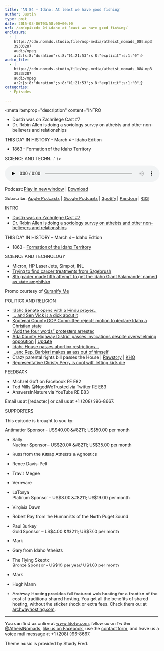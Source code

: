 ```yaml
---
title: 'AN 84 – Idaho: At least we have good fishing'
author: Dustin
type: post
date: 2015-03-06T03:58:00+00:00
url: /an/episode-84-idaho-at-least-we-have-good-fishing/
enclosure:
  - |
    https://cdn.nomads.studio/file/nsp-media/atheist_nomads_084.mp3
    39333287
    audio/mpeg
    a:2:{s:8:"duration";s:8:"01:21:53";s:8:"explicit";s:1:"0";}
audio_file:
  - |
    https://cdn.nomads.studio/file/nsp-media/atheist_nomads_084.mp3
    39333287
    audio/mpeg
    a:2:{s:8:"duration";s:8:"01:21:53";s:8:"explicit";s:1:"0";}
categories:
  - Episodes

---
```

<div itemscope itemtype="http://schema.org/AudioObject">
  <meta itemprop="name" content="Episode 84 &#8211; Idaho: At least we have good fishing" />
  
  <meta itemprop="uploadDate" content="2015-03-05T20:58:00-07:00" />
  
  <meta itemprop="encodingFormat" content="audio/mpeg" />
  
  <meta itemprop="duration" content="PT1H21M53S" />
  
  <meta itemprop="description" content="INTRO

* Dustin was on Zachrilege Cast #7
* Dr. Robin Allen is doing a sociology survey on atheists and other non-believers and relationships

THIS DAY IN HISTORY - March 4 - Idaho Edition

* 1863 - Formation of the Idaho Territory

SCIENCE AND TECHN..." />
  
  <meta itemprop="contentUrl" content="https://dts.podtrac.com/redirect.mp3/cdn.nomads.studio/file/nsp-media/atheist_nomads_084.mp3" />
  
  <meta itemprop="contentSize" content="37.5" />
  </p> 
  
  <div class="powerpress_player" id="powerpress_player_8339">
    <audio class="wp-audio-shortcode" id="audio-5154-83" preload="none" style="width: 100%;" controls="controls"><source type="audio/mpeg" src="https://dts.podtrac.com/redirect.mp3/cdn.nomads.studio/file/nsp-media/atheist_nomads_084.mp3?_=83" /><a href="https://dts.podtrac.com/redirect.mp3/cdn.nomads.studio/file/nsp-media/atheist_nomads_084.mp3">https://dts.podtrac.com/redirect.mp3/cdn.nomads.studio/file/nsp-media/atheist_nomads_084.mp3</a></audio>
  </div>
</div>

<p class="powerpress_links powerpress_links_mp3">
  Podcast: <a href="https://dts.podtrac.com/redirect.mp3/cdn.nomads.studio/file/nsp-media/atheist_nomads_084.mp3" class="powerpress_link_pinw" target="_blank" title="Play in new window" onclick="return powerpress_pinw('https://htotw.com/?powerpress_pinw=5154-podcast');" rel="nofollow">Play in new window</a> | <a href="https://dts.podtrac.com/redirect.mp3/cdn.nomads.studio/file/nsp-media/atheist_nomads_084.mp3" class="powerpress_link_d" title="Download" rel="nofollow" download="atheist_nomads_084.mp3">Download</a>
</p>

<p class="powerpress_links powerpress_subscribe_links">
  Subscribe: <a href="https://podcasts.apple.com/us/podcast/humanists-take-on-the-world/id530050098?mt=2&ls=1" class="powerpress_link_subscribe powerpress_link_subscribe_itunes" target="_blank" title="Subscribe on Apple Podcasts" rel="nofollow">Apple Podcasts</a> | <a href="https://www.google.com/podcasts?feed=aHR0cDovL2F0aGVpc3Rub21hZHMubGlic3luLmNvbS9yc3M%3D" class="powerpress_link_subscribe powerpress_link_subscribe_googleplay" target="_blank" title="Subscribe on Google Podcasts" rel="nofollow">Google Podcasts</a> | <a href="https://open.spotify.com/show/3LzK2xZGike6Tc1GEMtMbr?si=LieN9SNuTpq96smuaUsH8A" class="powerpress_link_subscribe powerpress_link_subscribe_spotify" target="_blank" title="Subscribe on Spotify" rel="nofollow">Spotify</a> | <a href="https://www.pandora.com/podcast/atheist-nomads/PC:10122?corr=62071012&part=ug" class="powerpress_link_subscribe powerpress_link_subscribe_pandora" target="_blank" title="Subscribe on Pandora" rel="nofollow">Pandora</a> | <a href="https://htotw.com/feed/podcast/" class="powerpress_link_subscribe powerpress_link_subscribe_rss" target="_blank" title="Subscribe via RSS" rel="nofollow">RSS</a>
</p>

INTRO

* <a href="https://www.youtube.com/watch?v=lq8fIECSB9U" target="_blank" rel="noopener">Dustin was on Zachrilege Cast #7</a>  
* <a href="https://boisestate.az1.qualtrics.com/SE/?SID=SV_7TWLVyQDNO0qU2V" target="_blank" rel="noopener">Dr. Robin Allen is doing a sociology survey on atheists and other non-believers and relationships</a>

THIS DAY IN HISTORY &#8211; March 4 &#8211; Idaho Edition

* 1863 &#8211; <a href="http://www.elmorecountypress.com/Hi-Liting%20Idaho.htm" target="_blank" rel="noopener">Formation of the Idaho Territory</a>

SCIENCE AND TECHNOLOGY

* Micron, HP Laser Jets, Simplot, INL  
* <a href="http://www.idahostatesman.com/2015/02/26/3664969/giving-up-sagebrushs-secrets.html" target="_blank" rel="noopener">Trying to find cancer treatments from Sagebrush</a>  
* <a href="http://www.ktvb.com/story/news/local/capitol-watch/2015/01/19/idaho-salamander-legislature/22004327/" target="_blank" rel="noopener">8th grader made fifth attempt to get the Idaho Giant Salamander named as state amphibian</a>

Promo courtesy of <a href="http://www.quranifyme.com/" target="_blank" rel="noopener">Quranify Me</a>

POLITICS AND RELIGION

* <a href="http://www.idahostatesman.com/2015/03/03/3674394_idaho-senate-opens-with-hindu.html" target="_blank" rel="noopener">Idaho Senate opens with a Hindu prayer&#8230;</a>  
* <a href="http://www.idahostatesman.com/2015/03/03/3673488_hindu-prayer-draws-fire-from-north.html" target="_blank" rel="noopener">&#8230; and Sen Vick is a dick about it</a>  
* <a href="http://www.idahostatesman.com/2015/02/26/3666051/n-idaho-committee-rejects-christian.html" target="_blank" rel="noopener">Kootenai County GOP Committee rejects motion to declare Idaho a Christian state</a>  
* <a href="http://www.idahostatesman.com/2015/03/02/3672284/add-the-words-protesters-block.html" target="_blank" rel="noopener">&#8220;Add the four words&#8221; protesters arrested</a>  
* <a href="http://www.idahostatesman.com/2015/02/26/3666027/ada-county-highway-district-divided.html" target="_blank" rel="noopener">Ada County Highway District passes invocations despite overwhelming opposition</a> | <a href="http://www.idahostatesman.com/2015/03/04/3675432/revoke-invocation-achd-to-reconsider.html" target="_blank" rel="noopener">Update</a>  
* <a href="http://www.boiseweekly.com/CityDesk/archives/2015/03/02/idaho-house-gop-approves-chemical-abortion-restrictions" target="_blank" rel="noopener">Idaho House passes abortion restrictions&#8230;</a>  
*  [&#8230;and Rep. Barbieri makes an ass out of himself][1]  
* Crazy parental rights bill passes the House | <a href="http://www.rawstory.com/rs/2015/02/idaho-gops-extreme-parental-rights-bill-opens-door-to-sharia-law-republican-warns/" target="_blank" rel="noopener">Rawstory</a> | <a href="http://www.khq.com/story/28225445/schools-concerned-about-parents-rights-bill" target="_blank" rel="noopener">KHQ</a>  
* <a href="http://america.aljazeera.com/articles/2015/2/22/idahos-faith-healing-debate-pits-child-welfare-against-parental-rights.html" target="_blank" rel="noopener">Representative Christy Perry is cool with letting kids die</a>

FEEDBACK

* Michael Goff on Facebook RE E82  
* Tod Mills @NgodWeTrusted via Twitter RE E83  
* AnswersInNature via YouTube RE E83

Email us at [redacted] or call us at +1 (208) 996-8667.

SUPPORTERS

This episode is brought to you by:

Antimatter Sponsor &#8211; US$40.00 &#8211; US$50.00 per month  
* Sally  
Nuclear Sponsor &#8211; US$20.00 &#8211; US$35.00 per month  
* Russ from the Kitsap Atheists & Agnostics  
* Renee Davis-Pelt  
* Travis Megee  
* Vernware  
* LaTonya  
Platinum Sponsor &#8211; US$8.00 &#8211; US$19.00 per month  
* Virginia Dawn  
* Robert Ray from the Humanists of the North Puget Sound  
* Paul Burkey  
Gold Sponsor &#8211; US$4.00 &#8211; US$7.00 per month  
* Mark  
* Gary from Idaho Atheists  
* The Flying Skeptic  
Bronze Sponsor &#8211; US$10 per year/ US1.00 per month  
* Mark  
* Hugh Mann

* Archway Hosting provides full featured web hosting for a fraction of the cost of traditional shared hosting. You get all the benefits of shared hosting, without the sticker shock or extra fees. Check them out at <a href="http://archwayhosting.com/" target="_blank" rel="noopener">archwayhosting.com</a>.

<hr width="500" />

You can find us online at <a href="https://www.htotw.com/" target="_blank" rel="noopener">www.htotw.com</a>, follow us on Twitter <a href="https://htotw.com/twitter" target="_blank" rel="noopener">@AtheistNomads</a>, <a href="https://htotw.com/facebook" target="_blank" rel="noopener">like us on Facebook</a>, use the [contact form](https://htotw.com/contact), and leave us a voice mail message at +1 (208) 996-8667.

Theme music is provided by Sturdy Fred.

 [1]: http://www.salon.com/2015/02/23/lawmaker_asks_if_swallowed_camera_be_used_for_female_exam/